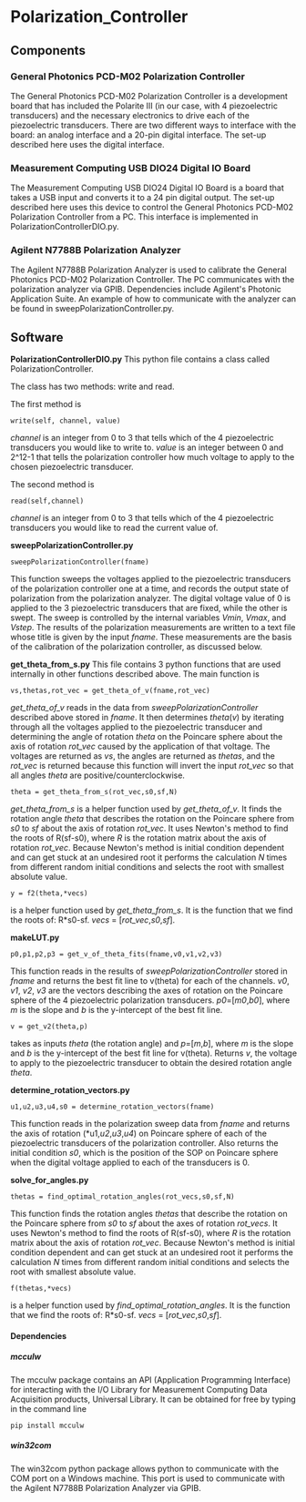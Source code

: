 # Polarization_Controller 


## Components
### General Photonics PCD-M02 Polarization Controller
The General Photonics PCD-M02 Polarization Controller is a development board that has included the Polarite III (in our case, with 4 piezoelectric transducers) and the necessary electronics to drive each of the piezoelectric transducers. There are two different ways to interface with the board: an analog interface and a 20-pin digital interface. The set-up described here uses the digital interface. 

### Measurement Computing USB DIO24 Digital IO Board
The Measurement Computing USB DIO24 Digital IO Board is a board that takes a USB input and converts it to a 24 pin digital output. The set-up described here uses this device to control the General Photonics PCD-M02 Polarization Controller from a PC. This interface is implemented in PolarizationControllerDIO.py.

### Agilent N7788B Polarization Analyzer
The Agilent N7788B Polarization Analyzer is used to calibrate the General Photonics PCD-M02 Polarization Controller. The PC communicates with the polarization analyzer via GPIB. Dependencies include Agilent's Photonic Application Suite. An example of how to communicate with the analyzer can be found in sweepPolarizationController.py.

## Software
**PolarizationControllerDIO.py**
This python file contains a class called PolarizationController. 

The class has two methods: write and read.

The first method is
```
write(self, channel, value)
```
*channel* is an integer from 0 to 3 that tells which of the 4 piezoelectric transducers you would like to write to. *value* is an integer between 0 and 2^12-1 that tells the polarization controller how much voltage to apply to the chosen piezoelectric transducer.

The second method is 
```
read(self,channel)
```
*channel* is an integer from 0 to 3 that tells which of the 4 piezoelectric transducers you would like to read the current value of.

**sweepPolarizationController.py**
```
sweepPolarizationController(fname)
```
This function sweeps the voltages applied to the piezoelectric transducers of the polarization controller one at a time, and records the output state of polarization from the polarization analyzer. The digital voltage value of 0 is applied to the 3 piezoelectric transducers that are fixed, while the other is swept. The sweep is controlled by the internal variables *Vmin*, *Vmax*, and *Vstep*. The results of the polarization measurements are written to a text file whose title is given by the input *fname*. These measurements are the basis of the calibration of the polarization controller, as discussed below.


**get_theta_from_s.py**
This file contains 3 python functions that are used internally in other functions described above. The main function is
```
vs,thetas,rot_vec = get_theta_of_v(fname,rot_vec)
```
*get_theta_of_v* reads in the data from *sweepPolarizationController* described above stored in *fname*. It then determines *theta*(*v*) by iterating through all the voltages applied to the piezoelectric transducer and determining the angle of rotation *theta* on the Poincare sphere about the axis of rotation *rot_vec* caused by the application of that voltage. The voltages are returned as *vs*, the angles are returned as *thetas*, and the *rot_vec* is returned because this function will invert the input *rot_vec* so that all angles *theta* are positive/counterclockwise.

```
theta = get_theta_from_s(rot_vec,s0,sf,N)
```
*get_theta_from_s* is a helper function used by *get_theta_of_v*. It finds the rotation angle *theta* that describes the rotation on the Poincare sphere from *s0* to *sf* about the axis of rotation *rot_vec*. It uses Newton's method to find the roots of R(sf-s0), where *R* is the rotation matrix about the axis of rotation *rot_vec*. Because Newton's method is initial condition dependent and can get stuck at an undesired root it performs the calculation *N* times from different random initial conditions and selects the root with smallest absolute value.

```
y = f2(theta,*vecs)
```
is a helper function used by *get_theta_from_s*. It is the function that we find the roots of: R*s0-sf. *vecs* = [*rot_vec*,*s0*,*sf*].

**makeLUT.py**

```
p0,p1,p2,p3 = get_v_of_theta_fits(fname,v0,v1,v2,v3)
```
This function reads in the results of *sweepPolarizationController* stored in *fname* and returns the best fit line to v(theta) for each of the channels. *v0*, *v1*, *v2*, *v3* are the vectors describing the axes of rotation on the Poincare sphere of the 4 piezoelectric polarization transducers. *p0*=[*m0*,*b0*], where *m* is the slope and *b* is the y-intercept of the best fit line.

```
v = get_v2(theta,p)
```
takes as inputs *theta* (the rotation angle) and *p*=[*m*,*b*], where *m* is the slope and *b* is the y-intercept of the best fit line for v(theta). Returns *v*, the voltage to apply to the piezoelectric transducer to obtain the desired rotation angle *theta*.

**determine_rotation_vectors.py**
```
u1,u2,u3,u4,s0 = determine_rotation_vectors(fname)
```
This function reads in the polarization sweep data from *fname* and returns the axis of rotation (*u1,*u2*,*u3*,*u4*) on Poincare sphere of each of the piezoelectric transducers of the polarization controller. Also returns the initial condition *s0*, which is the position of the SOP on Poincare sphere when the digital voltage applied to each of the transducers is 0.

**solve_for_angles.py**

```
thetas = find_optimal_rotation_angles(rot_vecs,s0,sf,N)
```
This function finds the rotation angles *thetas* that describe the rotation on the Poincare sphere from *s0* to *sf* about the axes of rotation *rot_vecs*. It uses Newton's method to find the roots of R(sf-s0), where *R* is the rotation matrix about the axis of rotation *rot_vec*. Because Newton's method is initial condition dependent and can get stuck at an undesired root it performs the calculation *N* times from different random initial conditions and selects the root with smallest absolute value.

```
f(thetas,*vecs)
```
is a helper function used by *find_optimal_rotation_angles*. It is the function that we find the roots of: R*s0-sf. *vecs* = [*rot_vec*,*s0*,*sf*].


#### Dependencies
##### mcculw
The mcculw package contains an API (Application Programming Interface) for interacting with the I/O Library for Measurement Computing Data Acquisition products, Universal Library. It can be obtained for free by typing in the command line 
```
pip install mcculw
```

##### win32com
The win32com python package allows python to communicate with the COM port on a Windows machine. This port is used to communicate with the Agilent N7788B Polarization Analyzer via GPIB. 


